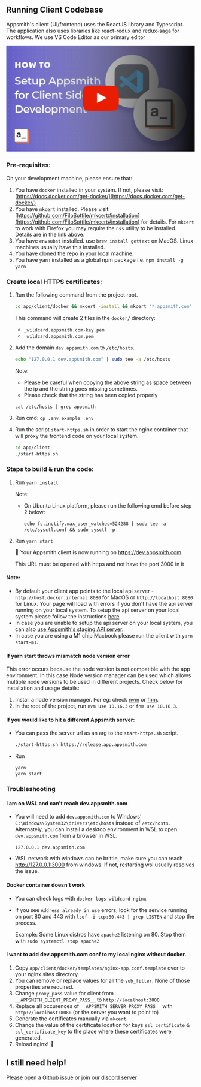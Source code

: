 ## Running Client Codebase

Appsmith's client (UI/frontend) uses the ReactJS library and Typescript. The application also uses libraries like react-redux and redux-saga for workflows. We use VS Code Editor as our primary editor


[![How to Setup Appsmith for Client Side Development](../static/images/client-yt-video-thumbnail.png)](https://www.youtube.com/watch?v=FwJlVWVx0X0)


### Pre-requisites:

On your development machine, please ensure that:

1. You have `docker` installed in your system. If not, please visit: [https://docs.docker.com/get-docker/](https://docs.docker.com/get-docker/)
1. You have `mkcert` installed. Please visit: [https://github.com/FiloSottile/mkcert#installation](https://github.com/FiloSottile/mkcert#installation) for details. For `mkcert` to work with Firefox you may require the `nss` utility to be installed. Details are in the link above.
1. You have `envsubst` installed. use `brew install gettext` on MacOS. Linux machines usually have this installed.
1. You have cloned the repo in your local machine.
1. You have yarn installed as a global npm package i.e. `npm install -g yarn`

### Create local HTTPS certificates:

1. Run the following command from the project root.

   ```bash
   cd app/client/docker && mkcert -install && mkcert "*.appsmith.com" && cd ../../..
   ```

   This command will create 2 files in the `docker/` directory:

   - `_wildcard.appsmith.com-key.pem`
   - `_wildcard.appsmith.com.pem`

1. Add the domain `dev.appsmith.com` to `/etc/hosts`.

   ```bash
   echo "127.0.0.1 dev.appsmith.com" | sudo tee -a /etc/hosts
   ```

   Note:

   - Please be careful when copying the above string as space between the ip and the string goes missing sometimes.
   - Please check that the string has been copied properly

   ```
   cat /etc/hosts | grep appsmith
   ```

1. Run cmd: `cp .env.example .env`

1. Run the script `start-https.sh` in order to start the nginx container that will proxy the frontend code on your local system.

   ```bash
   cd app/client
   ./start-https.sh
   ```

### Steps to build & run the code:

1. Run `yarn install`

    Note:

    - On Ubuntu Linux platform, please run the following cmd before step 2 below:

        ```
        echo fs.inotify.max_user_watches=524288 | sudo tee -a /etc/sysctl.conf && sudo sysctl -p
        ```

2. Run `yarn start`

    🎉 Your Appsmith client is now running on https://dev.appsmith.com.

    This URL must be opened with https and not have the port 3000 in it

#### Note:

- By default your client app points to the local api server - `http://host.docker.internal:8080` for MacOS or `http://localhost:8080` for Linux. Your page will load with errors if you don't have the api server running on your local system. To setup the api server on your local system please follow the instructions [here](https://github.com/appsmithorg/appsmith/blob/release/contributions/ServerSetup.md)
- In case you are unable to setup the api server on your local system, you can also [use Appsmith's staging API server](#if-you-would-like-to-hit-a-different-appsmith-server).
- In case you are using a M1 chip Macbook please run the client with `yarn start-m1`.

#### If yarn start throws mismatch node version error

This error occurs because the node version is not compatible with the app environment. In this case Node version manager can be used which allows multiple
node versions to be used in different projects. Check below for installation and usage details:

1. Install a node version manager. For eg: check [nvm](https://github.com/nvm-sh/nvm) or [fnm](https://github.com/Schniz/fnm).
1. In the root of the project, run `nvm use 10.16.3` or `fnm use 10.16.3`.

#### If you would like to hit a different Appsmith server:

- You can pass the server url as an arg to the `start-https.sh` script.

    ```bash
    ./start-https.sh https://release.app.appsmith.com
    ```

- Run

    ```
    yarn
    yarn start
    ```

### Troubleshooting

#### I am on WSL and can't reach dev.appsmith.com

- You will need to add `dev.appsmith.com` to Windows' `C:\Windows\System32\drivers\etc\hosts` instead of `/etc/hosts`. Alternately, you can install a desktop environment in WSL to open `dev.appsmith.com` from a browser in WSL.

  ```
  127.0.0.1 dev.appsmith.com
  ```

- WSL network with windows can be brittle, make sure you can reach http://127.0.0.1:3000 from windows. If not, restarting wsl usually resolves the issue.

#### Docker container doesn't work

- You can check logs with `docker logs wildcard-nginx`
- If you see `Address already in use` errors, look for the service running on port 80 and 443 with `lsof -i tcp:80,443 | grep LISTEN` and stop the process.

  Example: Some Linux distros have `apache2` listening on 80. Stop them with `sudo systemctl stop apache2`

#### I want to add dev.appsmith.com conf to my local nginx without docker.

1. Copy `app/client/docker/templates/nginx-app.conf.template` over to your nginx sites directory.
1. You can remove or replace values for all the `sub_filter`. None of those properties are required.
1. Change `proxy_pass` value for client from `__APPSMITH_CLIENT_PROXY_PASS__` to `http://localhost:3000`
1. Replace all occurences of `__APPSMITH_SERVER_PROXY_PASS__` with `http://localhost:8080` (or the server you want to point to)
1. Generate the certificates manually via `mkcert`.
1. Change the value of the certificate location for keys `ssl_certificate` & `ssl_certificate_key` to the place where these certificates were generated.
1. Reload nginx! :tada:

## I still need help!

Please open a [Github issue](https://github.com/appsmithorg/appsmith/issues/new/choose) or join our [discord server](https://discord.com/invite/rBTTVJp)
